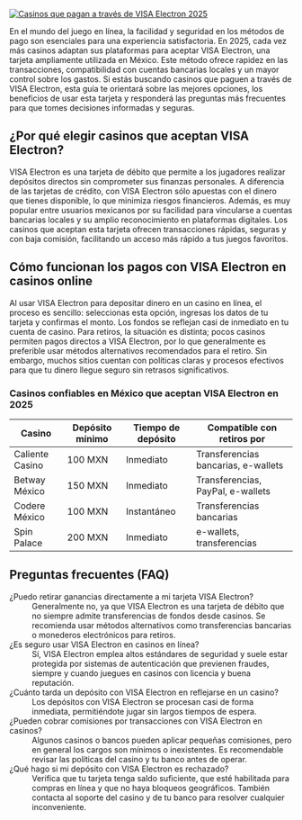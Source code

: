 [![Casinos que pagan a través de VISA Electron 2025](https://123-caf.pages.dev/gitsignup.png)](https://vrmoo.ru/Bt82HjjY)

<p>En el mundo del juego en línea, la facilidad y seguridad en los métodos de pago son esenciales para una experiencia satisfactoria. En 2025, cada vez más casinos adaptan sus plataformas para aceptar VISA Electron, una tarjeta ampliamente utilizada en México. Este método ofrece rapidez en las transacciones, compatibilidad con cuentas bancarias locales y un mayor control sobre los gastos. Si estás buscando casinos que paguen a través de VISA Electron, esta guía te orientará sobre las mejores opciones, los beneficios de usar esta tarjeta y responderá las preguntas más frecuentes para que tomes decisiones informadas y seguras.</p>  <h2>¿Por qué elegir casinos que aceptan VISA Electron?</h2> <p>VISA Electron es una tarjeta de débito que permite a los jugadores realizar depósitos directos sin comprometer sus finanzas personales. A diferencia de las tarjetas de crédito, con VISA Electron sólo apuestas con el dinero que tienes disponible, lo que minimiza riesgos financieros. Además, es muy popular entre usuarios mexicanos por su facilidad para vincularse a cuentas bancarias locales y su amplio reconocimiento en plataformas digitales. Los casinos que aceptan esta tarjeta ofrecen transacciones rápidas, seguras y con baja comisión, facilitando un acceso más rápido a tus juegos favoritos.</p>  <h2>Cómo funcionan los pagos con VISA Electron en casinos online</h2> <p>Al usar VISA Electron para depositar dinero en un casino en línea, el proceso es sencillo: seleccionas esta opción, ingresas los datos de tu tarjeta y confirmas el monto. Los fondos se reflejan casi de inmediato en tu cuenta de casino. Para retiros, la situación es distinta; pocos casinos permiten pagos directos a VISA Electron, por lo que generalmente es preferible usar métodos alternativos recomendados para el retiro. Sin embargo, muchos sitios cuentan con políticas claras y procesos efectivos para que tu dinero llegue seguro sin retrasos significativos.</p>  <h3>Casinos confiables en México que aceptan VISA Electron en 2025</h3> <table>   <thead>     <tr>       <th>Casino</th>       <th>Depósito mínimo</th>       <th>Tiempo de depósito</th>       <th>Compatible con retiros por</th>     </tr>   </thead>   <tbody>     <tr>       <td>Caliente Casino</td>       <td>100 MXN</td>       <td>Inmediato</td>       <td>Transferencias bancarias, e-wallets</td>     </tr>     <tr>       <td>Betway México</td>       <td>150 MXN</td>       <td>Inmediato</td>       <td>Transferencias, PayPal, e-wallets</td>     </tr>     <tr>       <td>Codere México</td>       <td>100 MXN</td>       <td>Instantáneo</td>       <td>Transferencias bancarias</td>     </tr>     <tr>       <td>Spin Palace</td>       <td>200 MXN</td>       <td>Inmediato</td>       <td>e-wallets, transferencias</td>     </tr>   </tbody> </table>  <h2>Preguntas frecuentes (FAQ)</h2> <dl>   <dt>¿Puedo retirar ganancias directamente a mi tarjeta VISA Electron?</dt>   <dd>Generalmente no, ya que VISA Electron es una tarjeta de débito que no siempre admite transferencias de fondos desde casinos. Se recomienda usar métodos alternativos como transferencias bancarias o monederos electrónicos para retiros.</dd>      <dt>¿Es seguro usar VISA Electron en casinos en línea?</dt>   <dd>Sí, VISA Electron emplea altos estándares de seguridad y suele estar protegida por sistemas de autenticación que previenen fraudes, siempre y cuando juegues en casinos con licencia y buena reputación.</dd>      <dt>¿Cuánto tarda un depósito con VISA Electron en reflejarse en un casino?</dt>   <dd>Los depósitos con VISA Electron se procesan casi de forma inmediata, permitiéndote jugar sin largos tiempos de espera.</dd>      <dt>¿Pueden cobrar comisiones por transacciones con VISA Electron en casinos?</dt>   <dd>Algunos casinos o bancos pueden aplicar pequeñas comisiones, pero en general los cargos son mínimos o inexistentes. Es recomendable revisar las políticas del casino y tu banco antes de operar.</dd>      <dt>¿Qué hago si mi depósito con VISA Electron es rechazado?</dt>   <dd>Verifica que tu tarjeta tenga saldo suficiente, que esté habilitada para compras en línea y que no haya bloqueos geográficos. También contacta al soporte del casino y de tu banco para resolver cualquier inconveniente.</dd> </dl>